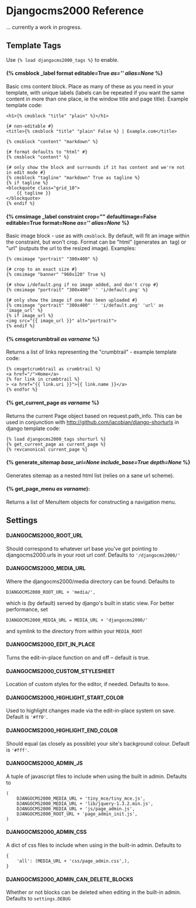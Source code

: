 # Djangocms2000 Reference

... currently a work in progress.

## Template Tags

Use `{% load djangocms2000_tags %}` to enable.

#### {% cmsblock _label format editable=True _as='' alias=None_ %}

Basic cms content block. Place as many of these as you need in your template, 
with unique labels (labels can be repeated if you want the same content in 
more than one place, ie the window title and page title). Example template code:
    
    <h1>{% cmsblock "title" "plain" %}</h1>
    
    {# non-editable #}
    <title>{% cmsblock "title" "plain" False %} | Example.com</title>

    {% cmsblock "content" "markdown" %}
    
    {# format defaults to "html" #}
    {% cmsblock "content" %}
    
    {# only show the block and surrounds if it has content and we're not in edit mode #}
    {% cmsblock "tagline" "markdown" True as tagline %}
    {% if tagline %}
    <blockquote class="grid_10">
        {{ tagline }}
    </blockquote>
    {% endif %}
    

#### {% cmsimage _label constraint crop="" defaultimage=False editable=True format=None _as='' alias=None_ %}

Basic image block - use as with `cmsblock`. By default, will fit an image within the constraint, but won't crop. Format can be "html" (generates an <img> tag) or "url" (outputs the url to the resized image). Examples:

    {% cmsimage "portrait" "300x400" %}

    {# crop to an exact size #}
    {% cmsimage "banner" "960x120" True %}
    
    {# show i/default.png if no image added, and don't crop #}
    {% cmsimage "portrait" "300x400" '' 'i/default.png' %}
    
    {# only show the image if one has been uploaded #}
    {% cmsimage "portrait" "300x400" '' 'i/default.png' 'url' as 'image_url' %}
    {% if image_url %}
    <img src="{{ image_url }}" alt="portrait">
    {% endif %}


#### {% cmsgetcrumbtrail _as varname_ %}

Returns a list of links representing the "crumbtrail" - example template code:

    {% cmsgetcrumbtrail as crumbtrail %}
    <a href="/">Home</a>
    {% for link in crumbtrail %}
    > <a href="{{ link.uri }}">{{ link.name }}</a>
    {% endfor %}


#### {% get\_current\_page _as varname_ %}

Returns the current Page object based on request.path_info. This can be used in
conjunction with http://github.com/jacobian/django-shorturls in django 
template code:
    
    {% load djangocms2000_tags shorturl %}
    {% get_current_page as current_page %}
    {% revcanonical current_page %}


#### {% generate\_sitemap _base\_uri=None include\_base=True depth=None_ %}

Generates sitemap as a nested html list (relies on a sane url scheme).


#### {% get\_page\_menu _as varname_):

Returns a list of MenuItem objects for constructing a navigation menu.


## Settings


#### DJANGOCMS2000\_ROOT\_URL

Should correspond to whatever url base you've got pointing to djangocms2000.urls
in your root url conf. Defaults to `'/djangocms2000/'`


#### DJANGOCMS2000\_MEDIA\_URL

Where the djangocms2000/media directory can be found. Defaults to

    DJANGOCMS2000_ROOT_URL + 'media/', 

which is (by default) served by django's built in static view. For better performance, set
    
    DJANGOCMS2000_MEDIA_URL = MEDIA_URL + 'djangocms2000/'
    
and symlink to the directory from within your `MEDIA_ROOT`


#### DJANGOCMS2000\_EDIT\_IN\_PLACE

Turns the edit-in-place function on and off – default is true.


#### DJANGOCMS2000\_CUSTOM\_STYLESHEET

Location of custom styles for the editor, if needed. Defaults to `None`.


#### DJANGOCMS2000\_HIGHLIGHT\_START\_COLOR

Used to highlight changes made via the edit-in-place system on save. Default is `'#ff0'`.

#### DJANGOCMS2000\_HIGHLIGHT\_END_COLOR

Should equal (as closely as possible) your site's background colour. Default is `'#fff'`.


#### DJANGOCMS2000\_ADMIN\_JS

A tuple of javascript files to include when using the built in admin. Defaults to

    (
        DJANGOCMS2000_MEDIA_URL + 'tiny_mce/tiny_mce.js',
        DJANGOCMS2000_MEDIA_URL + 'lib/jquery-1.3.2.min.js',
        DJANGOCMS2000_MEDIA_URL + 'js/page_admin.js',
        DJANGOCMS2000_ROOT_URL + 'page_admin_init.js',
    )


#### DJANGOCMS2000\_ADMIN\_CSS

A dict of css files to include when using in the built-in admin. Defaults to

    {
        'all': (MEDIA_URL + 'css/page_admin.css',),
    }


#### DJANGOCMS2000\_ADMIN\_CAN\_DELETE\_BLOCKS

Whether or not blocks can be deleted when editing in the built-in admin. Defaults to `settings.DEBUG`


